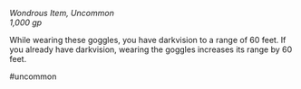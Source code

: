 *Wondrous Item, Uncommon*  
*1,000 gp*

While wearing these goggles, you have darkvision to a range of 60 feet. If you already have darkvision, wearing the goggles increases its range by 60 feet.

#uncommon
